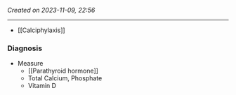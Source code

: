 *Created on 2023-11-09, 22:56* 

---
- [[Calciphylaxis]] 
### Diagnosis
- Measure 
	- [[Parathyroid hormone]] 
	- Total Calcium, Phosphate
	- Vitamin D

